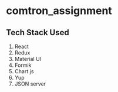 # comtron_assignment

## Tech Stack Used
1. React
2. Redux
3. Material UI
4. Formik
5. Chart.js
6. Yup
7. JSON server
